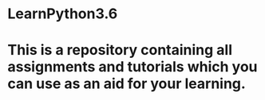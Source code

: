 # LearnPython3.6
<h1>This is a repository containing all assignments and tutorials which you can use as an aid for your learning.</h1>
